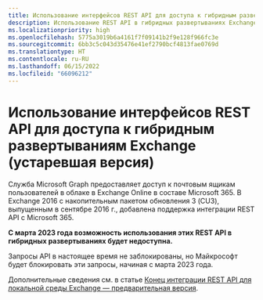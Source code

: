 ```yaml
---
title: Использование интерфейсов REST API для доступа к гибридным развертываниям Exchange (устаревшая версия)
description: Использование REST API в гибридных развертываниях Exchange устарело и больше не будет поддерживаться начиная с марта 2023 года.
ms.localizationpriority: high
ms.openlocfilehash: 5775a3019b6a4161f7f09141b2f9e128f966fc3e
ms.sourcegitcommit: 6bb3c5c043d35476e41ef2790bcf4813fae0769d
ms.translationtype: HT
ms.contentlocale: ru-RU
ms.lasthandoff: 06/15/2022
ms.locfileid: "66096212"
---
```

# <a name="use-rest-apis-to-access-mailboxes-in-exchange-hybrid-deployments-deprecated"></a>Использование интерфейсов REST API для доступа к гибридным развертываниям Exchange (устаревшая версия)

Служба Microsoft Graph предоставляет доступ к почтовым ящикам пользователей в облаке в Exchange Online в составе Microsoft 365. В Exchange 2016 с накопительным пакетом обновления 3 (CU3), выпущенным в сентябре 2016 г., добавлена поддержка интеграции REST API с Microsoft 365.

**С марта 2023 года возможность использования этих REST API в гибридных развертываниях будет недоступна.**

Запросы API в настоящее время не заблокированы, но Майкрософт будет блокировать эти запросы, начиная с марта 2023 года.

Дополнительные сведения см. в статье [Конец интеграции REST API для локальной среды Exchange — предварительная версия](https://techcommunity.microsoft.com/t5/exchange-team-blog/the-end-of-the-rest-api-for-on-premises-mailboxes-preview/ba-p/3221219).
